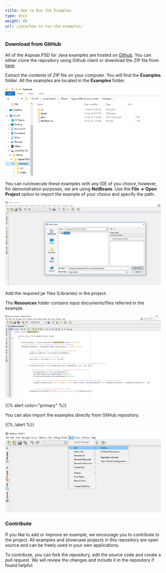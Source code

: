 ```yaml
---
title: How to Run the Examples
type: docs
weight: 80
url: /java/how-to-run-the-examples/
---
```


### **Download from GitHub**
All of the Aspose.PSD for Java examples are hosted on [Github](https://github.com/aspose-psd/Aspose.PSD-for-Java). You can either clone the repository using Github client or download the ZIP file from [here](https://github.com/aspose-psd/Aspose.PSD-for-Java/archive/master.zip).

Extract the contents of ZIP file on your computer. You will find the **Examples** folder. All the examples are located in the **Examples** folder.

![todo:image_alt_text](how-to-run-the-examples_1.png)

You can run/execute these examples with any IDE of you choice, however, for demonstration purposes, we are using **NetBeans**. Use the **File -> Open** **Project** option to import the example of your choice and specify the path.

![todo:image_alt_text](how-to-run-the-examples_2.png)

Add the required jar files (Libraries) in the project.

The **Resources** folder contains input documents/files referred in the example.

![todo:image_alt_text](how-to-run-the-examples_3.png)



{{% alert color="primary" %}} 

You can also import the examples directly from GitHub repository.

{{% /alert %}} 

![todo:image_alt_text](how-to-run-the-examples_4.png)
### **Contribute**
If you like to add or improve an example, we encourage you to contribute to the project. All examples and showcase projects in this repository are open source and can be freely used in your own applications.

To contribute, you can fork the repository, edit the source code and create a pull request. We will review the changes and include it in the repository if found helpful.
